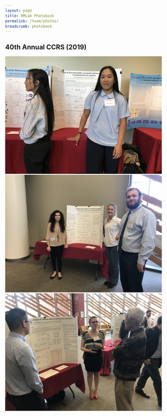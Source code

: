 ```yaml
---
layout: page
title: HMLab Photobook
permalink: /team/photos/
breadcrumb: photobook
---
```


<!-- ## Class of 2019 -->



## 40th Annual CCRS (2019)

![Alison presenting at CCRS 2019](/img/alison-ccrs-2019.jpg)
![Jamie, Karina, and Alex presenting at CCRS 2019](/img/jamie-ccrs-2019.jpg)
![Quant and Dana presenting at CCRS 2019](/img/dana-ccrs-2019.jpg)
